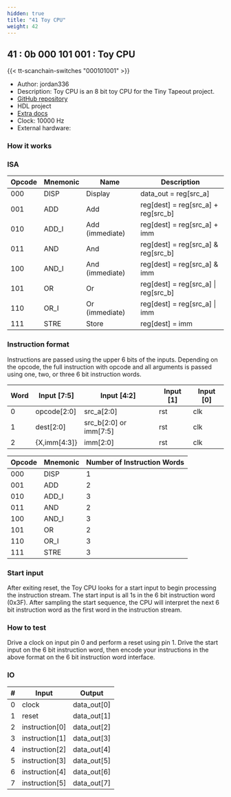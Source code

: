```yaml
---
hidden: true
title: "41 Toy CPU"
weight: 42
---
```


## 41 : 0b 000 101 001 : Toy CPU

{{< tt-scanchain-switches "000101001" >}}

* Author: jordan336
* Description: Toy CPU is an 8 bit toy CPU for the Tiny Tapeout project.
* [GitHub repository](https://github.com/jordan336/tt03-toy-cpu)
* HDL project
* [Extra docs]()
* Clock: 10000 Hz
* External hardware: 



### How it works

### ISA

|Opcode|Mnemonic|Name           |Description                         |
|------|--------|---------------|------------------------------------|
|000   |DISP    |Display        |data_out = reg[src_a]               |
|001   |ADD     |Add            |reg[dest] = reg[src_a] + reg[src_b] |
|010   |ADD_I   |Add (immediate)|reg[dest] = reg[src_a] + imm        |
|011   |AND     |And            |reg[dest] = reg[src_a] & reg[src_b] |
|100   |AND_I   |And (immediate)|reg[dest] = reg[src_a] & imm        |
|101   |OR      |Or             |reg[dest] = reg[src_a] \| reg[src_b]|
|110   |OR_I    |Or (immediate) |reg[dest] = reg[src_a] \| imm       |
|111   |STRE    |Store          |reg[dest] = imm                     |

### Instruction format

Instructions are passed using the upper 6 bits of the inputs. Depending on the opcode, the full instruction with opcode and all arguments is passed using one, two, or three 6 bit instruction words.

|Word|Input [7:5] |Input [4:2]           |Input [1]|Input [0]|
|----|------------|----------------------|---------|---------|
|0   |opcode[2:0] |src_a[2:0]            |rst      |clk      |
|1   |dest[2:0]   |src_b[2:0] or imm[7:5]|rst      |clk      |
|2   |{X,imm[4:3]}|imm[2:0]              |rst      |clk      |

|Opcode|Mnemonic|Number of Instruction Words|
|------|--------|---------------------------|
|000   |DISP    |1                          |
|001   |ADD     |2                          |
|010   |ADD_I   |3                          |
|011   |AND     |2                          |
|100   |AND_I   |3                          |
|101   |OR      |2                          |
|110   |OR_I    |3                          |
|111   |STRE    |3                          |

### Start input

After exiting reset, the Toy CPU looks for a start input to begin processing the instruction stream. The start input is all 1s in the 6 bit instruction word (0x3F). After sampling the start sequence, the CPU will interpret the next 6 bit instruction word as the first word in the instruction stream.


### How to test

Drive a clock on input pin 0 and perform a reset using pin 1. Drive the start input on the 6 bit instruction word, then encode your instructions in the above format on the 6 bit instruction word interface.


### IO

| # | Input        | Output       |
|---|--------------|--------------|
| 0 | clock  | data_out[0] |
| 1 | reset  | data_out[1] |
| 2 | instruction[0]  | data_out[2] |
| 3 | instruction[1]  | data_out[3] |
| 4 | instruction[2]  | data_out[4] |
| 5 | instruction[3]  | data_out[5] |
| 6 | instruction[4]  | data_out[6] |
| 7 | instruction[5]  | data_out[7] |
